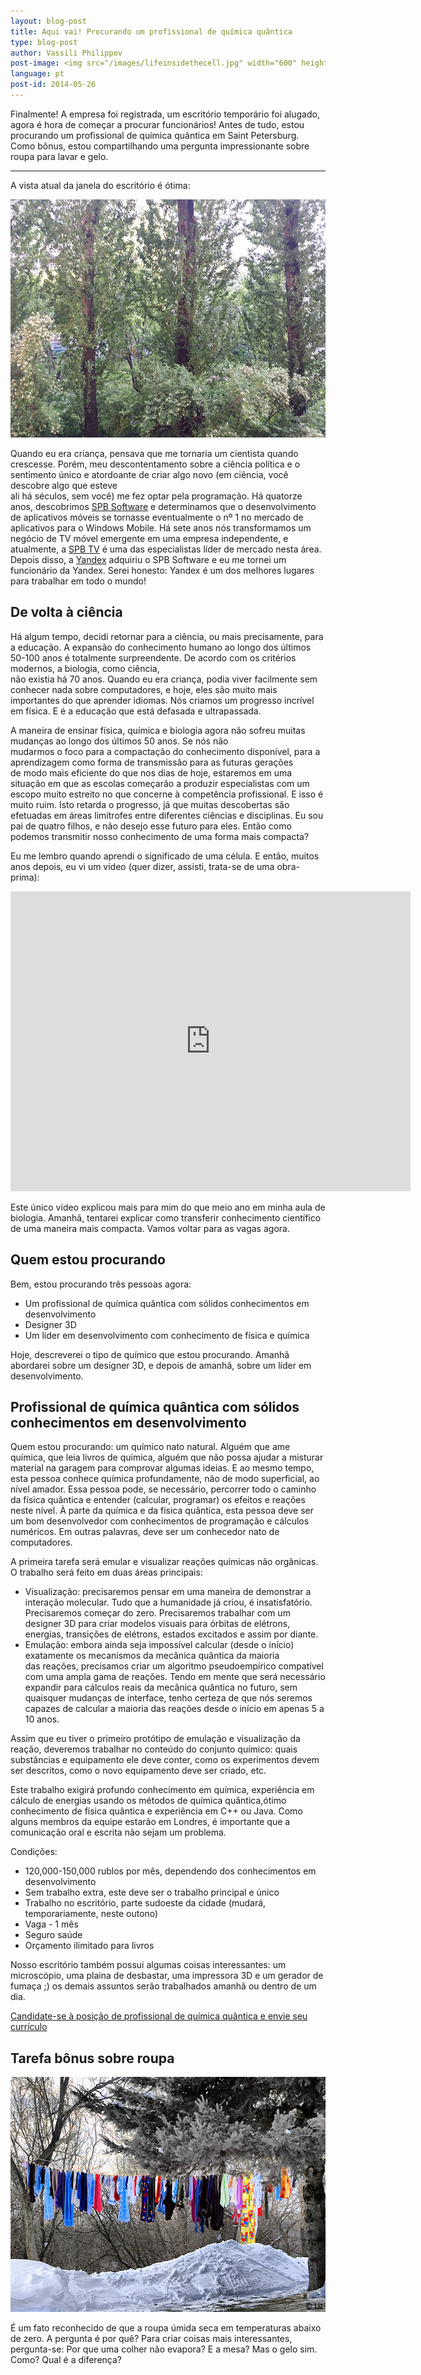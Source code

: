 ```yaml
---
layout: blog-post
title: Aqui vai! Procurando um profissional de química quântica
type: blog-post
author: Vassili Philippov
post-image: <img src="/images/lifeinsidethecell.jpg" width="600" height="400" alt="Inner life of a cell">
language: pt
post-id: 2014-05-26
---
```

Finalmente! A empresa foi registrada, um escritório temporário foi alugado, agora é hora de começar a procurar funcionários! 
Antes de tudo, estou procurando um profissional de química quântica em Saint Petersburg. 
Como bônus, estou compartilhando uma pergunta impressionante sobre roupa para lavar e gelo.
<!-- more -->

----

A vista atual da janela do escritório é ótima:

<img src="/images/officewindowview.jpg" width="600" height="381" alt="vista da janela do escritório">

Quando eu era criança, pensava que me tornaria um cientista quando crescesse. Porém, meu descontentamento sobre a ciência política 
e o sentimento único e atordoante de criar algo novo (em ciência, você descobre algo que esteve  
ali há séculos, sem você) me fez optar pela programação. Há quatorze anos, descobrimos <a href="http://www.spb.com">SPB Software</a> e determinamos 
que o desenvolvimento de aplicativos móveis se tornasse eventualmente o nº 1 no mercado de aplicativos para o Windows Mobile. Há sete anos 
nós transformamos um negócio de TV móvel emergente em uma empresa independente, e atualmente, a  <a href="http://www.spbtvsolutions.com">SPB TV</a> é uma das especialistas líder de mercado 
nesta área. Depois disso, a <a href="http://company.yandex.com">Yandex</a> adquiriu o SPB Software e eu me tornei um funcionário da Yandex. Serei honesto: Yandex é um 
dos melhores lugares para trabalhar em todo o mundo!

## De volta à ciência

Há algum tempo, decidi retornar para a ciência, ou mais precisamente, para a educação. A expansão do conhecimento humano 
ao longo dos últimos 50-100 anos é totalmente surpreendente. De acordo com os critérios modernos, a biologia, como ciência,  
não existia há 70 anos. Quando eu era criança, podia viver facilmente sem conhecer nada sobre computadores, e 
hoje, eles são muito mais importantes do que aprender idiomas. Nós criamos um progresso incrível em física.  E é a educação que está defasada e ultrapassada.

A maneira de ensinar física, química e biologia agora não sofreu muitas mudanças ao longo dos últimos 50 anos. Se nós não  
mudarmos o foco para a compactação do conhecimento disponível, para a aprendizagem como forma de transmissão para as futuras gerações  
de modo mais eficiente do que nos dias de hoje, estaremos em uma situação em que as escolas começarão a produzir especialistas 
com um escopo muito estreito no que concerne à competência profissional. E isso é muito ruim. Isto retarda o progresso, já que muitas descobertas 
são efetuadas em áreas limítrofes entre diferentes ciências e disciplinas. Eu sou pai de quatro filhos, e não 
desejo esse futuro para eles. Então como podemos transmitir nosso conhecimento de uma forma mais compacta?

Eu me lembro quando aprendi o significado de uma célula. E então, muitos anos depois, eu vi um vídeo (quer dizer, assisti, trata-se de uma obra-prima):

<iframe width="640" height="480" src="http://www.youtube.com/embed/B_zD3NxSsD8?rel=0" frameborder="0" allowfullscreen></iframe>
<br>

Este único vídeo explicou mais para mim do que meio ano em minha aula de biologia. Amanhã, tentarei explicar como transferir conhecimento científico de uma maneira mais compacta. Vamos voltar para as vagas agora.

## Quem estou procurando

Bem, estou procurando três pessoas agora:

* Um profissional de química quântica com sólidos conhecimentos em desenvolvimento
* Designer 3D
* Um líder em desenvolvimento com conhecimento de física e química

Hoje, descreverei o tipo de químico que estou procurando. Amanhã abordarei sobre um designer 3D, e depois de amanhã, sobre um líder em desenvolvimento.

## Profissional de química quântica com sólidos conhecimentos em desenvolvimento

Quem estou procurando: um químico nato natural. Alguém que ame química, que leia livros de química, 
alguém que não possa ajudar a misturar material na garagem para comprovar algumas ideias. E ao mesmo tempo, esta pessoa conhece 
química profundamente, não de modo superficial, ao nível amador. Essa pessoa pode, se necessário,  percorrer todo o caminho  
da física quântica e entender (calcular, programar) os efeitos e reações neste nível. À parte da química 
e da física quântica, esta pessoa deve ser um bom desenvolvedor com conhecimentos de programação e cálculos numéricos. 
Em outras palavras, deve ser um conhecedor nato de computadores. 

A primeira tarefa será emular e visualizar reações químicas não orgânicas. O trabalho será feito em duas áreas principais:

* Visualização: precisaremos pensar em uma maneira de demonstrar a interação molecular. Tudo que a humanidade 
já criou, é insatisfatório. Precisaremos começar do zero. Precisaremos trabalhar com um designer 3D 
para criar modelos visuais para órbitas de elétrons, energias, transições de elétrons, estados excitados e assim por diante.
* Emulação: embora ainda seja impossível calcular (desde o início) exatamente os mecanismos da mecânica quântica da maioria  
das reações, precisamos criar um algoritmo pseudoempírico compatível com uma ampla gama de reações.  Tendo em mente que será 
necessário expandir para cálculos reais da mecânica quântica no futuro, sem quaisquer mudanças de interface, tenho certeza de que nós seremos capazes de calcular a maioria das reações desde o início em apenas 5 a 10 anos.

Assim que eu tiver o primeiro protótipo de emulação e visualização da reação, deveremos trabalhar no conteúdo do conjunto químico: quais substâncias e equipamento ele deve conter, como os experimentos devem ser descritos, como o novo equipamento deve ser criado, etc.

Este trabalho exigirá profundo conhecimento em química, experiência em cálculo de energias usando os métodos de química quântica,ótimo conhecimento de física quântica e experiência em C++ ou Java. Como alguns membros da equipe estarão em Londres, 
é importante que a comunicação oral e escrita não sejam um problema.

Condições:

* 120,000-150,000 rublos por mês, dependendo dos conhecimentos em desenvolvimento
* Sem trabalho extra, este deve ser o trabalho principal e único
* Trabalho no escritório, parte sudoeste da cidade (mudará, temporariamente, neste outono)
* Vaga - 1 mês
* Seguro saúde
* Orçamento ilimitado para livros

Nosso escritório também possui algumas coisas interessantes: um microscópio, uma plaina de desbastar, uma impressora 3D e um gerador de fumaça ;) os demais assuntos serão trabalhados amanhã ou dentro de um dia.

<a class="btn btn-primary btn-lg active" href="http://scijob.ru/vacancy/2783" role="button">Candidate-se à posição de profissional de química quântica e envie seu currículo</a>

## Tarefa bônus sobre roupa

<a href="https://www.flickr.com/photos/kingstongal/2277441286/in/photostream/"><img src="/images/winterdry.jpg" width="600" height="376" alt="Roupa que seca no gelo"></a>

É um fato reconhecido de que a roupa úmida seca em temperaturas abaixo de zero. A pergunta é por quê? Para criar coisas mais interessantes, pergunta-se: 
Por que uma colher não evapora? E a mesa? Mas o gelo sim. Como? Qual é a diferença?